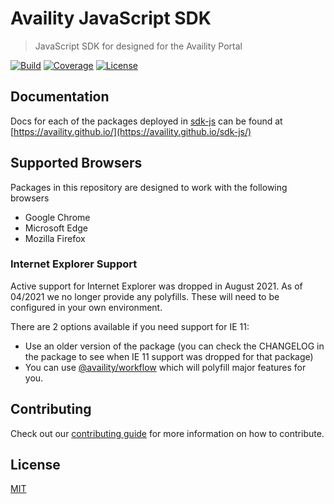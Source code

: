 # Availity JavaScript SDK

> JavaScript SDK for designed for the Availity Portal

[![Build](https://img.shields.io/github/actions/workflow/status/availity/sdk-js/deploy.yml?style=for-the-badge)](https://github.com/Availity/sdk-js/actions/workflows/deploy.yml)
[![Coverage](https://img.shields.io/codecov/c/github/Availity/sdk-js?style=for-the-badge)](https://codecov.io/gh/Availity/sdk-js)
[![License](https://img.shields.io/badge/license-MIT-blue.svg?style=for-the-badge&logo=MIT)](http://opensource.org/licenses/MIT)

## Documentation

Docs for each of the packages deployed in [sdk-js](https://github.com/Availity/sdk-js) can be found at [https://availity.github.io/](https://availity.github.io/sdk-js/)

## Supported Browsers

Packages in this repository are designed to work with the following browsers

- Google Chrome
- Microsoft Edge
- Mozilla Firefox

### Internet Explorer Support

Active support for Internet Explorer was dropped in August 2021. As of 04/2021 we no longer provide any polyfills. These will need to be configured in your own environment.

There are 2 options available if you need support for IE 11:

- Use an older version of the package (you can check the CHANGELOG in the package to see when IE 11 support was dropped for that package)
- You can use [@availity/workflow](https://github.com/Availity/availity-workflow#readme) which will polyfill major features for you.

## Contributing

Check out our [contributing guide](.github/CONTRIBUTING.md) for more information on how to contribute.

## License

[MIT](./LICENSE)
